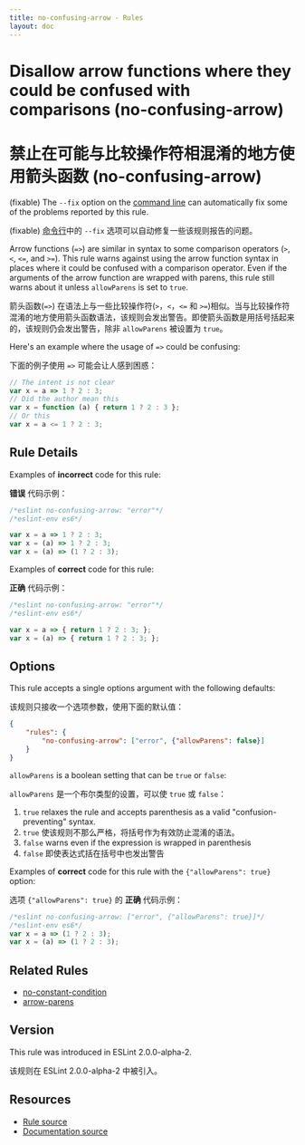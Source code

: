 ```yaml
---
title: no-confusing-arrow - Rules
layout: doc
---
```

<!-- Note: No pull requests accepted for this file. See README.md in the root directory for details. -->

# Disallow arrow functions where they could be confused with comparisons (no-confusing-arrow)

# 禁止在可能与比较操作符相混淆的地方使用箭头函数 (no-confusing-arrow)

(fixable) The `--fix` option on the [command line](../user-guide/command-line-interface#fix) can automatically fix some of the problems reported by this rule.

(fixable) [命令行](../user-guide/command-line-interface#fix)中的 `--fix` 选项可以自动修复一些该规则报告的问题。

Arrow functions (`=>`) are similar in syntax to some comparison operators (`>`, `<`, `<=`, and `>=`). This rule warns against using the arrow function syntax in places where it could be confused with a comparison operator. Even if the arguments of the arrow function are wrapped with parens, this rule still warns about it unless `allowParens` is set to `true`.

箭头函数(`=>`) 在语法上与一些比较操作符(`>`，`<`，`<=` 和 `>=`)相似。当与比较操作符混淆的地方使用箭头函数语法，该规则会发出警告。即使箭头函数是用括号括起来的，该规则仍会发出警告，除非 `allowParens` 被设置为 `true`。

Here's an example where the usage of `=>` could be confusing:

下面的例子使用 `=>` 可能会让人感到困惑：

```js
// The intent is not clear
var x = a => 1 ? 2 : 3;
// Did the author mean this
var x = function (a) { return 1 ? 2 : 3 };
// Or this
var x = a <= 1 ? 2 : 3;
```

## Rule Details

Examples of **incorrect** code for this rule:

**错误** 代码示例：

```js
/*eslint no-confusing-arrow: "error"*/
/*eslint-env es6*/

var x = a => 1 ? 2 : 3;
var x = (a) => 1 ? 2 : 3;
var x = (a) => (1 ? 2 : 3);
```

Examples of **correct** code for this rule:

**正确** 代码示例：

```js
/*eslint no-confusing-arrow: "error"*/
/*eslint-env es6*/

var x = a => { return 1 ? 2 : 3; };
var x = (a) => { return 1 ? 2 : 3; };
```

## Options

This rule accepts a single options argument with the following defaults:

该规则只接收一个选项参数，使用下面的默认值：

```json
{
    "rules": {
        "no-confusing-arrow": ["error", {"allowParens": false}]
    }
}
```

`allowParens` is a boolean setting that can be `true` or `false`:

`allowParens` 是一个布尔类型的设置，可以使 `true` 或 `false`：

1. `true` relaxes the rule and accepts parenthesis as a valid "confusion-preventing" syntax.
1. `true` 使该规则不那么严格，将括号作为有效防止混淆的语法。
2. `false` warns even if the expression is wrapped in parenthesis
2. `false` 即使表达式括在括号中也发出警告

Examples of **correct** code for this rule with the `{"allowParens": true}` option:

选项 `{"allowParens": true}` 的 **正确** 代码示例：

```js
/*eslint no-confusing-arrow: ["error", {"allowParens": true}]*/
/*eslint-env es6*/
var x = a => (1 ? 2 : 3);
var x = (a) => (1 ? 2 : 3);
```

## Related Rules

* [no-constant-condition](no-constant-condition)
* [arrow-parens](arrow-parens)

## Version

This rule was introduced in ESLint 2.0.0-alpha-2.

该规则在 ESLint 2.0.0-alpha-2 中被引入。

## Resources

* [Rule source](https://github.com/eslint/eslint/tree/master/lib/rules/no-confusing-arrow.js)
* [Documentation source](https://github.com/eslint/eslint/tree/master/docs/rules/no-confusing-arrow.md)
